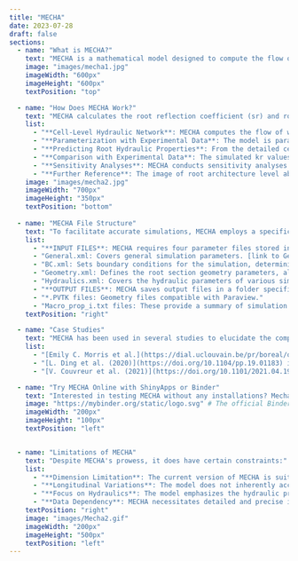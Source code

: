 ```yaml
---
title: "MECHA"
date: 2023-07-28
draft: false
sections:
  - name: "What is MECHA?"
    text: "MECHA is a mathematical model designed to compute the flow of water through various parts of individual cells in a complete root cross-section. This includes the cell walls, membranes, and plasmodesmata. The model takes into account detailed root anatomical descriptions and a minimal set of cell-level hydraulic properties. It uses experimental data on the permeability of cell walls, membranes, and plasmodesmata. The model also considers hydraulic principles at both the cell and root segment scales. Dive deeper into MECHA by visiting its [official site](https://mecharoot.github.io/)."
    image: "images/mecha1.jpg"
    imageWidth: "600px"    
    imageHeight: "600px"  
    textPosition: "top"

  - name: "How Does MECHA Work?"
    text: "MECHA calculates the root reflection coefficient (sr) and root radial hydraulic conductivity (kr) by combining root anatomical data with cell hydraulic properties. It simulates water flow at the cellular level, resulting in kr predictions that align with experimental findings. MECHA seamlessly transitions from cell-level hydraulics to the broader root cross-section, offering an in-depth view of water transport in roots. Here's a breakdown of how kr of roots are computed in MECHA:"
    list:
      - "**Cell-Level Hydraulic Network**: MECHA computes the flow of water through the walls, membranes, and plasmodesmata of each individual cell throughout a complete root cross-section. This detailed hydraulic network at the cell level provides the foundation for upscaling."
      - "**Parameterization with Experimental Data**: The model is parameterized using experimental cell-scale hydraulic properties. These properties include:Conductivity of plasma membranes (Lp), Conductivity of cell walls (kw), and Conductance of plasmodesmata (KPD)"
      - "**Predicting Root Hydraulic Properties**: From the detailed cell-level computations, MECHA predicts the root reflection coefficient (sr) and root radial hydraulic conductivity (kr) for the root cylinder approach used in plant-scale models. This prediction connects hydraulic theories across scales. "
      - "**Comparison with Experimental Data**: The simulated kr values from MECHA fall within the range of measured kr values for maize roots. The model's predictions are validated by comparing them with experimental data from literature."
      - "**Sensitivity Analyses**: MECHA conducts sensitivity analyses to quantify the impact of various cell hydraulic properties on kr. For instance, the model assesses the sensitivity of kr to the permeability of cortex cells (Lp) and other parameters."
      - "**Further Reference**: The image of root architecture level above as well as Mecha working details was taken from the following [publication.](https://doi.org/10.1002/pld3.334)"
    image: "images/mecha2.jpg"
    imageWidth: "700px"
    imageHeight: "350px"
    textPosition: "bottom"  
    
  - name: "MECHA File Structure"
    text: "To facilitate accurate simulations, MECHA employs a specific file structure. Familiarizing yourself with this structure can optimize your usage of the model."
    list:
      - "**INPUT FILES**: MECHA requires four parameter files stored in the /in folder:"
      - "General.xml: Covers general simulation parameters. [link to General.xml](https://github.com/MECHARoot/MECHA/blob/master/in/General.xml)"
      - "BC.xml: Sets boundary conditions for the simulation, determining if the soil is dry, wet, or partially in contact with the root. [Link to BC.xml](https://github.com/MECHARoot/MECHA/blob/master/in/BC.xml)"
      - "Geometry.xml: Defines the root section geometry parameters, allowing you to select the root section for the simulation.[Link to Geometry.xml](https://github.com/MECHARoot/MECHA/blob/master/in/Maize1_Geometry.xml)"
      - "Hydraulics.xml: Covers the hydraulic parameters of various simulation variables.[Link to Hydraulics.xml](https://github.com/MECHARoot/MECHA/blob/master/in/Hydraulics.xml)"
      - "**OUTPUT FILES**: MECHA saves output files in a folder specified in the General.xml input file, under the Output tag. These files include:"
      - "*.PVTK files: Geometry files compatible with Paraview."
      - "Macro_prop_i.txt files: These provide a summary of simulation results, incorporating the radial data (**root reflection coefficient and root radial hydraulic conductivity**)."
    textPosition: "right"

  - name: "Case Studies"
    text: "MECHA has been used in several studies to elucidate the complex dynamics of water movement in plants, ranging from root hydropatterning responses to the influence of specific proteins on water transport, and solving enigmas of water flow against potential gradients in plant roots:"
    list:
      - "[Emily C. Morris et al.](https://dial.uclouvain.be/pr/boreal/object/boreal%3A198453/datastream/PDF_01/view) utilized the MECHA model to simulate and analyze the asymmetric movement of water within plant roots. This enabled them to understand how variations in water availability on different sides of a root influence the development and positioning of lateral roots, a phenomenon known as hydropatterning."
      - "[L. Ding et al. (2020)](https://doi.org/10.1104/pp.19.01183) investigated how changes in a specific water channel protein in maize roots affect the plant's ability to absorb and transport water. They used the MECHA model to better understand these effects, revealing insights into how water moves through different parts of the root and how this movement influences the plant's overall water uptake and growth."
      - "[V. Couvreur et al. (2021)](https://doi.org/10.1101/2021.04.19.439789) resolved a longstanding enigma in plant physiology using the MECHA model. They demonstrated how water can move against expected water potential gradients in plant roots, a phenomenon previously unexplained. Their work revealed the crucial role of solute concentration gradients in facilitating this unexpected water movement, thereby reshaping our understanding of plant water uptake and transport mechanisms."

  - name: "Try MECHA Online with ShinyApps or Binder"
    text: "Interested in testing MECHA without any installations? Mecha [team](/Phenorob-DAA/members/) have the perfect solution for you – [ShinyApps](https://plantmodelling.shinyapps.io/mecha/) and [Binder](https://mybinder.org/v2/gh/HeymansAdrien/GranarMecha/main). In just one click, immerse yourself in an interactive environment, exploring the code and data of this model."
    image: "https://mybinder.org/static/logo.svg" # The official Binder logo
    imageWidth: "200px"
    imageHeight: "100px"
    textPosition: "left"   


  - name: "Limitations of MECHA"
    text: "Despite MECHA's prowess, it does have certain constraints:"
    list:
      - "**Dimension Limitation**: The current version of MECHA is suitable for addressing questions of water flow in root segments with little variation along the longitudinal axis in terms of hydraulic properties. This means it's primarily designed for root segments that don't have significant changes in hydraulic properties along their length, such as the distal differentiated 10 cm of maize roots grown in hydroponics, excluding the elongation zone."
      - "**Longitudinal Variations**: The model does not inherently account for longitudinal variations of hydraulic properties or root environment."
      - "**Focus on Hydraulics**: The model emphasizes the hydraulic properties of cells, potentially overlooking other environmental factors impacting plant water relations."
      - "**Data Dependency**: MECHA necessitates detailed and precise input data, incorporating assumptions that might not encompass the intricacies of real-world processes. The illustrations in the study focus on a limited number of default, high, and low parameter values from the literature. Although a wide range of cell hydraulic parameter values were tested, there might be limitations in capturing the full range of possible hydraulic behaviors in all root types."
    textPosition: "right"
    image: "images/Mecha2.gif"
    imageWidth: "200px"    
    imageHeight: "500px"  
    textPosition: "left"
---
```

